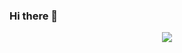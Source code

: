 ### Hi there 👋

<!--
    **nitro721/nitro721** is a ✨ _special_ ✨ repository because its `README.md` (this file) appears on your GitHub profile.

    Here are some ideas to get you started:

    - 🔭 I’m currently working on ...
    - 🌱 I’m currently learning ...
    - 👯 I’m looking to collaborate on ...
    - 🤔 I’m looking for help with ...
    - 💬 Ask me about ...
    - 📫 How to reach me: ...
    - 😄 Pronouns: ...
    - ⚡ Fun fact: ...
-->

<p style="text-align:center;">
    <img border="0" src="https://github-readme-stats.vercel.app/api?count_private=true&show_icons=true&username=nitro721" />
</p>